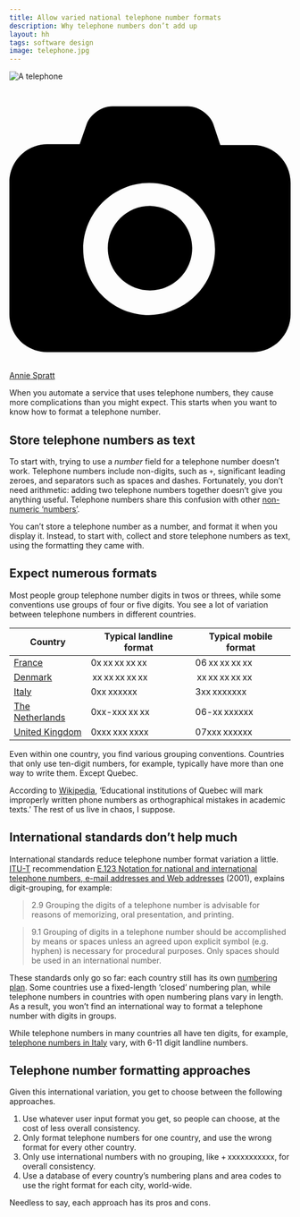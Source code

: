 ```yaml
---
title: Allow varied national telephone number formats
description: Why telephone numbers don’t add up
layout: hh
tags: software design
image: telephone.jpg
---
```


![A telephone](telephone.jpg)

<a class="unsplash" href="https://unsplash.com/photos/cZkFw06aX_8" rel="noopener noreferrer"><span><svg xmlns="http://www.w3.org/2000/svg" viewBox="0 0 32 32"><title>unsplash-logo</title><path d="M20.8 18.1c0 2.7-2.2 4.8-4.8 4.8s-4.8-2.1-4.8-4.8c0-2.7 2.2-4.8 4.8-4.8 2.7.1 4.8 2.2 4.8 4.8zm11.2-7.4v14.9c0 2.3-1.9 4.3-4.3 4.3h-23.4c-2.4 0-4.3-1.9-4.3-4.3v-15c0-2.3 1.9-4.3 4.3-4.3h3.7l.8-2.3c.4-1.1 1.7-2 2.9-2h8.6c1.2 0 2.5.9 2.9 2l.8 2.4h3.7c2.4 0 4.3 1.9 4.3 4.3zm-8.6 7.5c0-4.1-3.3-7.5-7.5-7.5-4.1 0-7.5 3.4-7.5 7.5s3.3 7.5 7.5 7.5c4.2-.1 7.5-3.4 7.5-7.5z"></path></svg></span><span>Annie Spratt</span></a>

When you automate a service that uses telephone numbers, they cause more complications than you might expect.
This starts when you want to know how to format a telephone number.

## Store telephone numbers as text

To start with, trying to use a _number_ field for a telephone number doesn’t work.
Telephone numbers include non-digits, such as `+`, significant leading zeroes, and separators such as spaces and dashes.
Fortunately, you don’t need arithmetic: adding two telephone numbers together doesn’t give you anything useful.
Telephone numbers share this confusion with other [non-numeric ‘numbers’](non-numeric-numbers).

You can’t store a telephone number as a number, and format it when you display it.
Instead, to start with, collect and store telephone numbers as text, using the formatting they came with.

## Expect numerous formats

Most people group telephone number digits in twos or threes,
while some conventions use groups of four or five digits.
You see a lot of variation between telephone numbers in different countries.

| Country | Typical landline format | Typical mobile format |
| --- | --- | --- |
| [France](https://en.wikipedia.org/wiki/Telephone_numbers_in_France) | 0x xx xx xx xx | 06 xx xx xx xx |
| [Denmark](https://en.wikipedia.org/wiki/Telephone_numbers_in_Denmark) | xx xx xx xx xx | xx xx xx xx xx |
| [Italy](https://en.wikipedia.org/wiki/Telephone_numbers_in_Italy) | 0xx xxxxxx | 3xx xxxxxxx |
| [The Netherlands](https://en.wikipedia.org/wiki/Telephone_numbers_in_the_Netherlands) | 0xx-xxx xx xx | 06-xx xxxxxx |
| [United Kingdom](https://en.wikipedia.org/wiki/Telephone_numbers_in_the_United_Kingdom) | 0xxx xxx xxxx | 07xxx xxxxxx |

Even within one country, you find various grouping conventions.
Countries that only use ten-digit numbers, for example, typically have more than one way to write them.
Except Quebec.

According to [Wikipedia](https://en.wikipedia.org/wiki/National_conventions_for_writing_telephone_numbers#Canada),
‘Educational institutions of Quebec will mark improperly written phone numbers as orthographical mistakes in academic texts.’
The rest of us live in chaos, I suppose.

## International standards don’t help much

International standards reduce telephone number format variation a little.
[ITU-T](https://en.wikipedia.org/wiki/ITU-T) recommendation 
[E.123 Notation for national and international telephone numbers, e-mail addresses and Web addresses](https://www.itu.int/rec/T-REC-E.123-200102-I/en) (2001),
explains digit-grouping, for example:

> 2.9 Grouping the digits of a telephone number is advisable for reasons of memorizing, oral presentation, and printing.

> 9.1 Grouping of digits in a telephone number should be accomplished by means or spaces unless an agreed upon explicit symbol (e.g. hyphen) is necessary for procedural purposes. Only spaces should be used in an international number.

These standards only go so far: each country still has its own
[numbering plan](https://en.wikipedia.org/wiki/Telephone_numbering_plan).
Some countries use a fixed-length ‘closed’ numbering plan, while telephone numbers in countries with open numbering plans vary in length.
As a result, you won’t find an international way to format a telephone number with digits in groups.

While telephone numbers in many countries all have ten digits, for example,
[telephone numbers in Italy](https://en.wikipedia.org/wiki/Telephone_numbers_in_Italy) vary, with 6-11 digit landline numbers.

## Telephone number formatting approaches

Given this international variation, you get to choose between the following approaches.

1. Use whatever user input format you get, so people can choose, at the cost of less overall consistency.
2. Only format telephone numbers for one country, and use the wrong format for every other country.
3. Only use international numbers with no grouping, like + xxxxxxxxxxx, for overall consistency.
4. Use a database of every country’s numbering plans and area codes to use the right format for each city, world-wide.

Needless to say, each approach has its pros and cons.
